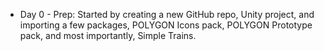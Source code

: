 - Day 0 - Prep: Started by creating a new GitHub repo, Unity project, and importing a few packages, POLYGON Icons pack, POLYGON Prototype pack, and most importantly, Simple Trains.
